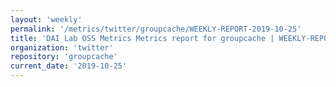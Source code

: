 ```yaml
---
layout: 'weekly'
permalink: '/metrics/twitter/groupcache/WEEKLY-REPORT-2019-10-25'
title: 'DAI Lab OSS Metrics Metrics report for groupcache | WEEKLY-REPORT-2019-10-25'
organization: 'twitter'
repository: 'groupcache'
current_date: '2019-10-25'
---
```

